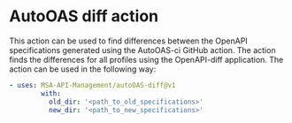 # AutoOAS diff action
This action can be used to find differences between the OpenAPI specifications generated using the AutoOAS-ci GitHub action.
The action finds the differences for all profiles using the OpenAPI-diff application. The action can be used in the following way:

```yaml
- uses: MSA-API-Management/autoOAS-diff@v1
        with:
          old_dir: '<path_to_old_specifications>'
          new_dir: '<path_to_new_specifications>'
```
